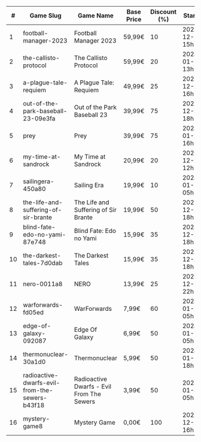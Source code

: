 |#|Game Slug|Game Name|Base Price|Discount (%)|Starts|Ends|
|---|---|---|---|---|---|---|
|1|football-manager-2023|Football Manager 2023|59,99€|10|2022-12-22 15h|2022-12-27 15h|
|2|the-callisto-protocol|The Callisto Protocol|59,99€|20|2023-01-12 13h|2023-01-19 13h|
|3|a-plague-tale-requiem|A Plague Tale: Requiem|49,99€|25|2022-12-22 16h|2023-01-05 16h|
|4|out-of-the-park-baseball-23-09e3fa|Out of the Park Baseball 23|39,99€|75|2022-12-22 18h|2023-01-05 13h|
|5|prey|Prey|39,99€|75|2023-01-24 16h|2023-01-31 16h|
|6|my-time-at-sandrock|My Time at Sandrock|20,99€|20|2022-12-23 12h|2023-01-06 12h|
|7|sailingera-450a80|Sailing Era|19,99€|10|2023-01-12 05h|2023-01-19 05h|
|8|the-life-and-suffering-of-sir-brante|The Life and Suffering of Sir Brante|19,99€|50|2022-12-22 18h|2023-01-05 18h|
|9|blind-fate-edo-no-yami-87e748|Blind Fate: Edo no Yami|15,99€|35|2022-12-22 18h|2023-01-05 18h|
|10|the-darkest-tales-7d0dab|The Darkest Tales|15,99€|35|2022-12-22 18h|2023-01-05 18h|
|11|nero-0011a8|NERO|13,99€|25|2022-12-23 22h|2022-12-30 22h|
|12|warforwards-fd05ed|WarForwards|7,99€|60|2023-01-24 05h|2023-01-31 05h|
|13|edge-of-galaxy-092087|Edge Of Galaxy|6,99€|50|2023-01-10 05h|2023-01-17 05h|
|14|thermonuclear-30a1d0|Thermonuclear|5,99€|50|2023-01-17 18h|2023-01-24 18h|
|15|radioactive-dwarfs-evil-from-the-sewers-b43f18|Radioactive Dwarfs - Evil From The Sewers|3,99€|50|2023-01-31 05h|2023-02-07 05h|
|16|mystery-game8|Mystery Game|0,00€|100|2022-12-22 16h|2022-12-23 16h|
